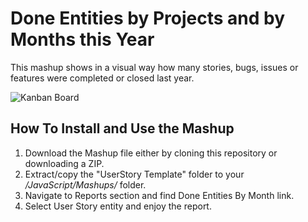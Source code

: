 Done Entities by Projects and by Months this Year
=======================

This mashup shows in a visual way how many stories, bugs, issues or features were completed or closed last year.

![Kanban Board](https://github.com/TargetProcess/MashupsLibrary/raw/master/DoneEntitiesByMonthReport/screenshot.png)


How To Install and Use the Mashup
---------------------------------

1. Download the Mashup file either by cloning this repository or
   downloading a ZIP.
2. Extract/copy the "UserStory Template" folder to your 
   _<TargetProcess Install Path>/JavaScript/Mashups/_ folder.
3. Navigate to Reports section and find Done Entities By Month link.
4. Select User Story entity and enjoy the report.


